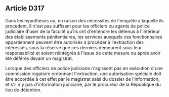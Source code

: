 Article D317
----
Dans les hypothèses où, en raison des nécessités de l'enquête à laquelle ils
procèdent, il n'est pas suffisant pour les officiers ou agents de police
judiciaire d'user de la faculté qu'ils ont d'entendre les détenus à l'intérieur
des établissements pénitentiaires, les services auxquels ces fonctionnaires
appartiennent peuvent être autorisés à procéder à l'extraction des intéressés,
sous la réserve que ces derniers demeurent sous leur responsabilité et soient
réintégrés à l'issue de cette mesure ou après avoir été déférés devant un
magistrat.

Lorsque des officiers de police judiciaire n'agissent pas en exécution d'une
commission rogatoire ordonnant l'extraction, une autorisation spéciale doit être
accordée à cet effet par le magistrat saisi du dossier de l'information, et s'il
n'y pas d'information judiciaire, par le procureur de la République du lieu de
détention.
